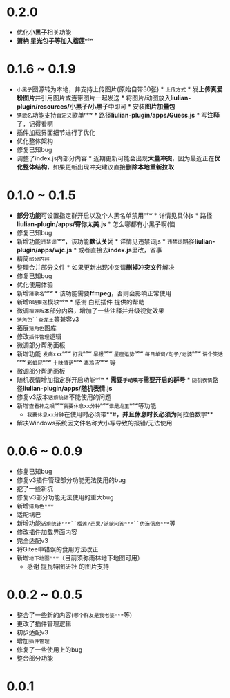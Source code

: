 # 0.2.0

* 优化**小黑子**相关功能
* **萧枘 星光包子等加入榴莲**ⁿᵉʷ

# 0.1.6 ~ 0.1.9

* `小黑子`图源转为本地，并支持上传图片(原始自带30张)
      * `上传方式`
      * 发**上传真爱粉图片**并引用图片或连带图片一起发送
      * 将图片/动图放入**liulian-plugin/resources/小黑子/小黑子**中即可
      * 安装**图片加量包**
* `猜歌名`功能支持`自定义`歌单ⁿᵉʷ
      * 路径**liulian-plugin/apps/Guess.js**
      * 写**注释**了，记得看啊
* 插件加载界面细节进行了优化
* 优化整体架构
* 修复已知bug
* 调整了index.js内部分内容
      * 近期更新可能会出现**大量冲突**，因为最近正在**优化整体结构**，如果更新出现冲突建议直接**删除本地重新拉取**
# 0.1.0 ~ 0.1.5

* **部分功能**可设置指定群开启以及个人黑名单禁用ⁿᵉʷ
      * 详情见具体js
      * 路径**liulian-plugin/apps/寄你太美.js**
      * 怎么哪都有小黑子啊(恼
* 修复已知bug
* 新增功能`违禁词`ⁿᵉʷ，该功能**默认关闭**
      * 详情见违禁词js
      * `违禁词`路径**liulian-plugin/apps/wjc.js**
      * 或者直接去**index.js**里改，省事
* 精简`部分内容`
* 整理合并部分文件
      * 如果更新出现冲突请**删掉冲突文件**解决
* 修复已知bug
* 优化使用体验
* 新增`猜歌名`ⁿᵉʷ 
      * 该功能需要**ffmpeg**，否则会影响正常使用
* 新增`B站推送`模块ⁿᵉʷ
      * 感谢 白纸插件 提供的帮助
* 微调`榴莲版本`部分内容，增加了一些注释并升级视觉效果
* `猜角色``查龙王`等兼容v3
* 拓展`猜角色`图库
* 修改`插件管理`逻辑
* 微调部分帮助面板
* 新增功能 `发病xxx`ⁿᵉʷ `打我`ⁿᵉʷ `早报`ⁿᵉʷ `星座运势`ⁿᵉʷ `每日单词/句子/老婆`ⁿᵉʷ `讲个笑话`ⁿᵉʷ `彩虹屁`ⁿᵉʷ `土味情话`ⁿᵉʷ `毒鸡汤`ⁿᵉʷ 等
* 微调部分帮助面板
* 随机表情增加指定群开启功能ⁿᵉʷ
      * **需要`手动填写`需要开启的群号**
      * `随机表情`路径**liulian-plugin/apps/随机表情.js**
* 修复v3版本`话痨统计`不能使用的问题
* 新增`查看神之眼`ⁿᵉʷ`我要休息xx分钟`ⁿᵉʷ`谁是龙王`ⁿᵉʷ等功能
     * `我要休息xx分钟`在使用时必须带**#**，并且休息时长必须为**阿拉伯数字**
* 解决Windows系统因文件名称大小写导致的报错/无法使用

# 0.0.6 ~ 0.0.9

* 修复已知bug
* 修复v3插件管理部分功能无法使用的bug
* 挖了一些新坑
* 修复v3部分功能无法使用的重大bug
* 新增`猜角色ⁿᵉʷ`
* 适配锅巴
* 新增功能`话痨统计ⁿᵉʷ``榴莲/芒果/派蒙问答ⁿᵉʷ``伪造信息ⁿᵉʷ`等
* 修改插件加载界面内容
* 完全适配v3
* 将Gitee中错误的食用方法改正
* 新增`地下地图ⁿᵉʷ`（目前须弥雨林地下地图可用）
     * 感谢 提瓦特图研社 的图片支持

# 0.0.2 ~ 0.0.5

* 整合了一些新的内容(`哪个群友是我老婆ⁿᵉʷ`等)
* 更改了插件管理逻辑
* 初步适配v3
* 增加`插件管理`
* 修复了一些使用上的bug
* 整合部分功能

# 0.0.1
